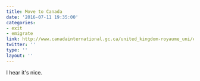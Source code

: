 ```yaml
---
title: Move to Canada
date: '2016-07-11 19:35:00'
categories:
- exit
- emigrate
link: http://www.canadainternational.gc.ca/united_kingdom-royaume_uni/events-evenements/information_session_webinar-Canada-webinar_session_information.aspx?lang=eng#W01407
twitter: ''
type: ''
layout: ''
---
```

I hear it's nice.